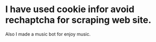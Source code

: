# I have used cookie infor avoid rechaptcha for scraping web site.
Also I made a music bot for enjoy music.
